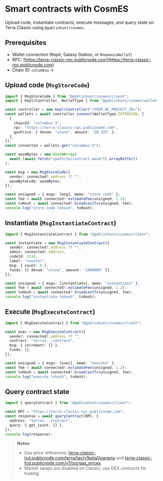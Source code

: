# Smart contracts with CosmES

Upload code, instantiate contracts, execute messages, and query state on Terra Classic using `@goblinhunt/cosmes`.

## Prerequisites

- Wallet connection (Keplr, Galaxy Station, or `MnemonicWallet`)
- RPC: [https://terra-classic-rpc.publicnode.com](https://terra-classic-rpc.publicnode.com)
- Chain ID: `columbus-5`

## Upload code (`MsgStoreCode`)

```ts
import { MsgStoreCode } from "@goblinhunt/cosmes/client";
import { KeplrController, WalletType } from "@goblinhunt/cosmes/wallet";

const controller = new KeplrController("<YOUR_WC_PROJECT_ID>");
const wallets = await controller.connect(WalletType.EXTENSION, [
  {
    chainId: "columbus-5",
    rpc: "https://terra-classic-rpc.publicnode.com",
    gasPrice: { denom: "uluna", amount: "28.325" },
  },
]);
const connected = wallets.get("columbus-5");

const wasmBytes = new Uint8Array(
  await (await fetch("/path/to/contract.wasm")).arrayBuffer()
);

const msg = new MsgStoreCode({
  sender: connected?.address ?? "",
  wasmByteCode: wasmBytes,
});

const unsigned = { msgs: [msg], memo: "store code" };
const fee = await connected?.estimateFee(unsigned, 1.2);
const txHash = await connected?.broadcastTx(unsigned, fee);
console.log("store code txhash", txHash);
```

## Instantiate (`MsgInstantiateContract`)

```ts
import { MsgInstantiateContract } from "@goblinhunt/cosmes/client";

const instantiate = new MsgInstantiateContract({
  sender: connected?.address ?? "",
  admin: connected?.address,
  codeId: 1234,
  label: "counter",
  msg: { count: 0 },
  funds: [{ denom: "uluna", amount: "1000000" }],
});

const unsigned = { msgs: [instantiate], memo: "instantiate" };
const fee = await connected?.estimateFee(unsigned, 1.2);
const txHash = await connected?.broadcastTx(unsigned, fee);
console.log("instantiate txhash", txHash);
```

## Execute (`MsgExecuteContract`)

```ts
import { MsgExecuteContract } from "@goblinhunt/cosmes/client";

const exec = new MsgExecuteContract({
  sender: connected?.address ?? "",
  contract: "terra1...contract",
  msg: { increment: {} },
  funds: [],
});

const unsigned = { msgs: [exec], memo: "execute" };
const fee = await connected?.estimateFee(unsigned, 1.2);
const txHash = await connected?.broadcastTx(unsigned, fee);
console.log("execute txhash", txHash);
```

## Query contract state

```ts
import { queryContract } from "@goblinhunt/cosmes/client";

const RPC = "https://terra-classic-rpc.publicnode.com";
const response = await queryContract(RPC, {
  address: "terra1...contract",
  query: { get_count: {} },
});
console.log(response);
```

> **Notes**
> - Gas price references: [terra-classic-lcd.publicnode.com/terra/tax/v1beta1/params](https://terra-classic-lcd.publicnode.com/terra/tax/v1beta1/params) and [terra-classic-fcd.publicnode.com/v1/txs/gas_prices](https://terra-classic-fcd.publicnode.com/v1/txs/gas_prices).
> - Market swaps are disabled on Classic; use DEX contracts for trading.
